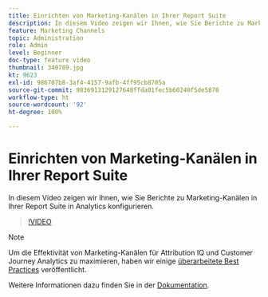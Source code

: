 ```yaml
---
title: Einrichten von Marketing-Kanälen in Ihrer Report Suite
description: In diesem Video zeigen wir Ihnen, wie Sie Berichte zu Marketing-Kanälen in Ihrer Report Suite in Analytics konfigurieren.
feature: Marketing Channels
topic: Administration
role: Admin
level: Beginner
doc-type: feature video
thumbnail: 340789.jpg
kt: 9623
exl-id: 986707b8-3af4-4157-9afb-4ff95cb8705a
source-git-commit: 9836913129127648ffda01fec5b60240f5de5870
workflow-type: ht
source-wordcount: '92'
ht-degree: 100%

---
```


# Einrichten von Marketing-Kanälen in Ihrer Report Suite

In diesem Video zeigen wir Ihnen, wie Sie Berichte zu Marketing-Kanälen in Ihrer Report Suite in Analytics konfigurieren.

>[!VIDEO](https://video.tv.adobe.com/v/340789/?quality=12&learn=on)

>[!NOTE]
>
>Um die Effektivität von Marketing-Kanälen für Attribution IQ und Customer Journey Analytics zu maximieren, haben wir einige [überarbeitete Best Practices](https://experienceleague.adobe.com/docs/analytics/components/marketing-channels/mchannel-best-practices.html?lang=de) veröffentlicht.

Weitere Informationen dazu finden Sie in der [Dokumentation](https://experienceleague.adobe.com/docs/analytics/components/marketing-channels/c-getting-started-mchannel.html?lang=de).